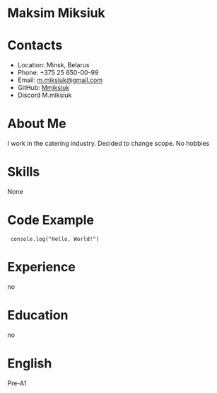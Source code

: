 # Maksim Miksiuk

# Contacts
+ Location: Minsk, Belarus
+ Phone: +375 25 650-00-99
+ Email: m.miksiuk@gmail.com
+ GitHub:  <a href=https://github.com/Mmiksiuk target=_blank>Mmiksiuk</a>
+ Discord M.miksiuk

# About Me
I work in the catering industry. Decided to change scope. No hobbies

# Skills
None
# Code Example
<pre>
<code> console.log("Hello, World!") </code>
</pre>

# Experience
no
# Education
no
# English
Pre-A1

